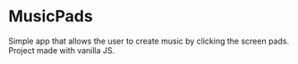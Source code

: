# MusicPads
Simple app that allows the user to create music by clicking the screen pads. Project made with vanilla JS.
